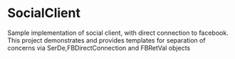 SocialClient
============

Sample implementation of social client, with direct connection to facebook. This project demonstrates and provides templates for separation of concerns via SerDe,FBDirectConnection and FBRetVal objects
